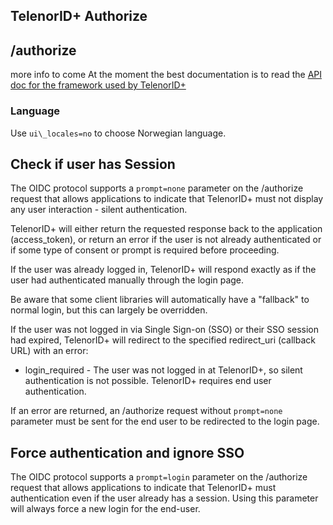 ## TelenorID\+ Authorize

## /authorize

more info to come
At the moment the best documentation is to read the [API doc for the framework used by TelenorID\+](https://identityserver4.readthedocs.io/en/latest/endpoints/authorize.html)

### Language

Use ```ui\_locales=no``` to choose Norwegian language.

## Check if user has Session

The OIDC protocol supports a ```prompt=none``` parameter on the /authorize request that allows applications to indicate that TelenorID\+ must not display any user interaction - silent authentication.  

TelenorID\+ will either return the requested response back to the application (access\_token), or return an error if the user is not already authenticated or if some type of consent or prompt is required before proceeding.  

If the user was already logged in, TelenorID\+ will respond exactly as if the user had authenticated manually through the login page.  

Be aware that some client libraries will automatically have a "fallback" to normal login, but this can largely be overridden.

If the user was not logged in via Single Sign-on (SSO) or their SSO session had expired, TelenorID\+ will redirect to the specified redirect\_uri (callback URL) with an error:

*   login\_required - The user was not logged in at TelenorID\+, so silent authentication is not possible. TelenorID\+ requires end user authentication.

If an error are returned, an /authorize request without ```prompt=none``` parameter must be sent for the end user to be redirected to the login page.


## Force authentication and ignore SSO

The OIDC protocol supports a ```prompt=login``` parameter on the /authorize request that allows applications to indicate that TelenorID\+ must authentication even if the user already has a session.
Using this parameter will always force a new login for the end-user.